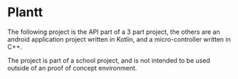 # Plantt

The following project is the API part of a 3 part project, the others are an android application project written in Kotlin, and a micro-controller written in C++.

The project is part of a school project, and is not intended to be used outside of an proof of concept environment. 
